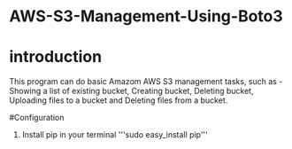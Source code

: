 # AWS-S3-Management-Using-Boto3

# introduction
This program can do basic Amazom AWS S3 management tasks, such as - Showing a list of existing bucket, Creating bucket, Deleting bucket, Uploading files to a bucket and Deleting files from a bucket.

#Configuration
1. Install pip in your terminal
'''sudo easy_install pip'''
